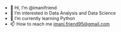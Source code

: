 - 👋 Hi, I’m @imanifriend
- 👀 I’m interested in Data Analysis and Data Science
- 🌱 I’m currently learning Python
- 📫 How to reach me imani.friend95@gmail.com

<!---
imanifriend/imanifriend is a ✨ special ✨ repository because its `README.md` (this file) appears on your GitHub profile.
You can click the Preview link to take a look at your changes.
--->
